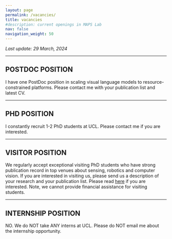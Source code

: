 ```yaml
---
layout: page
permalink: /vacancies/
title: vacancies
#description: current openings in MAPS Lab
nav: false
navigation_weight: 50
---
```


*Last update: 29 March, 2024*

---
## **POSTDOC POSITION**

I have one PostDoc position in scaling visual language models to resource-constrained platforms. Please contact me with your publication list and latest CV.

---
## **PHD POSITION**

I constantly recruit 1-2 PhD students at UCL. Please contact me if you are interested. 

---
## **VISITOR POSITION**

We regularly accept exceptional visiting PhD students who have strong publication record in top venues about sensing, robotics and computer vision. If you are interested in visiting us, please send us a description of your research and your publication list. Please read [here](https://www.ucl.ac.uk/prospective-students/international/study-abroad-and-exchange/visiting-research-students) if you are interested. Note, we cannot provide financial assistance for visiting students. 

---
## **INTERNSHIP POSITION**

NO. We do NOT take ANY interns at UCL. Please do NOT email me about the internship opportunity.
